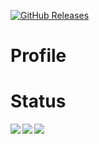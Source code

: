 <a href="https://github.com/toshiki670/toshiki670/releases"><img alt="GitHub Releases" src="https://img.shields.io/github/v/tag/toshiki670/toshiki670?label=release&style=flat-square"></a>

# Profile

# Status
<a href='https://github.com/anuraghazra/github-readme-stats'>
  <img align='left' src='https://github-readme-stats.vercel.app/api?username=toshiki670&count_private=true&show_icons=true' />
</a>
<a href='https://github.com/anuraghazra/github-readme-stats'>
  <img align='left' src='https://github-readme-stats.vercel.app/api/top-langs/?username=toshiki670' />
</a>
<a href='https://github.com/ryo-ma/github-profile-trophy'>
  <img align='left' src='https://github-profile-trophy.vercel.app/?username=toshiki670&column=3' />
</a>
